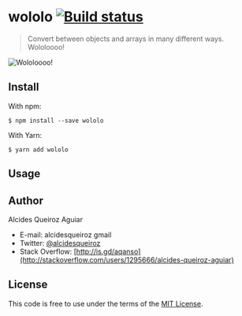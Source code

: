 # wololo [![Build status](https://travis-ci.org/alcidesqueiroz/wololo.svg?branch=master)](https://travis-ci.org/alcidesqueiroz/wololo)

> Convert between objects and arrays in many different ways. Wololoooo!

![Wololoooo!](https://gist.githubusercontent.com/alcidesqueiroz/c3d6c6edc559194bc37a2c464a21768d/raw/9edd7783c178fb4e1f0355047fa5e2778b0fc3bc/wololo.png)

## Install

With npm:
```
$ npm install --save wololo
```

With Yarn:

```
$ yarn add wololo
```

## Usage



## Author

Alcides Queiroz Aguiar

-	E-mail: alcidesqueiroz <at> gmail
-	Twitter: [@alcidesqueiroz](http://www.twitter.com/alcidesqueiroz)
-	Stack Overflow: [http://is.gd/aqanso](http://stackoverflow.com/users/1295666/alcides-queiroz-aguiar)

## License

This code is free to use under the terms of the [MIT License](LICENSE.md).
